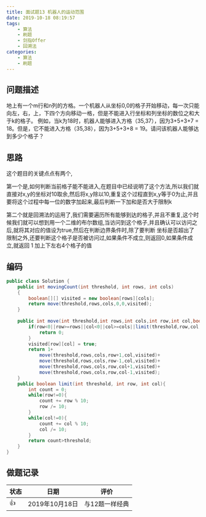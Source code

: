 ```yaml
---
title: 面试题13 机器人的运动范围
date: 2019-10-18 08:19:57
tags:
	- 算法
	- 刷题
	- 剑指Offer
	- 回溯法
categories:
	- 算法
	- 刷题
---
```


## 问题描述

 地上有一个m行和n列的方格。一个机器人从坐标0,0的格子开始移动，每一次只能向左，右，上，下四个方向移动一格，但是不能进入行坐标和列坐标的数位之和大于k的格子。 例如，当k为18时，机器人能够进入方格（35,37），因为3+5+3+7 = 18。但是，它不能进入方格（35,38），因为3+5+3+8 = 19。请问该机器人能够达到多少个格子？ 

<!--more-->

## 思路

这个题目的关键点点有两个,

第一个是,如何判断当前格子能不能进入,在题目中已经说明了这个方法,所以我们就直接对x,y的坐标对10取余,然后将x,y除以10,重复这个过程直到x,y等于0为止,并且要将这个过程中每一位的数字加起来,最后判断一下加和是否大于限制k

第二个就是回溯法的运用了,我们需要遍历所有能够到达的格子,并且不重复,这个时候我们就可以想到用一个二维的布尔数组,当访问到这个格子,并且确认可以访问之后,就将其对应的值设为true,然后在判断边界条件时,除了要判断 坐标是否超出了限制之外,还要判断这个格子是否被访问过,如果条件不成立,则返回0,如果条件成立,就返回 1 加上下左右4个格子的值

## 编码

```java
public class Solution {
    public int movingCount(int threshold, int rows, int cols)
    {
        boolean[][] visited = new boolean[rows][cols];
        return move(threshold,rows,cols,0,0,visited);
    }
    
    public int move(int threshold,int rows,int cols,int row,int col,boolean[][] visited){
        if(row<0||row>=rows||col<0||col>=cols||limit(threshold,row,col)||visited[row][col]){
            return 0;
        }
        visited[row][col] = true;
        return 1+
            move(threshold,rows,cols,row+1,col,visited)+
            move(threshold,rows,cols,row-1,col,visited)+
            move(threshold,rows,cols,row,col+1,visited)+
            move(threshold,rows,cols,row,col-1,visited);
    }
    public boolean limit(int threshold, int row, int col){
        int count = 0;
        while(row!=0){
            count += row % 10;
            row /= 10;
        }
        while(col!=0){
            count += col % 10;
            col /= 10;
        }
        return count>threshold;
    }
}
```

## 做题记录

| 状态 | 日期           | 评价           |
| ---- | -------------- | -------------- |
| 👍    | 2019年10月18日 | 与12题一样经典 |
